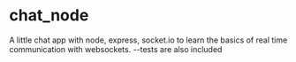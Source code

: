 # chat_node
A little chat app with node, express, socket.io to learn the basics of real time communication with websockets. --tests are also included
